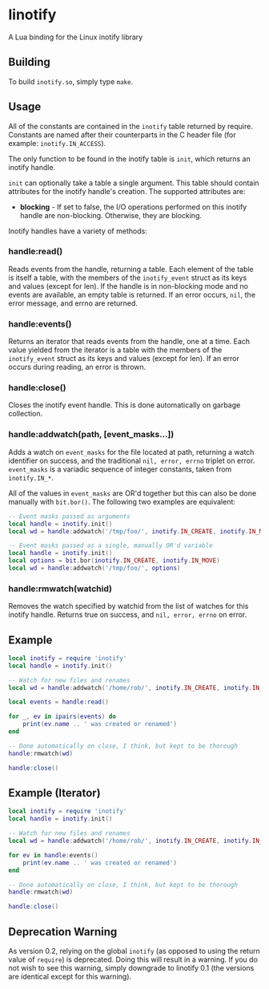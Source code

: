 linotify
========
A Lua binding for the Linux inotify library

Building
--------

To build `inotify.so`, simply type `make`.

Usage
-----

All of the constants are contained in the `inotify` table returned by
require.  Constants are named after their counterparts in the C header
file (for example: `inotify.IN_ACCESS`).

The only function to be found in the inotify table is `init`, which returns an
inotify handle.

`init` can optionally take a table a single argument.  This table should
contain attributes for the inotify handle's creation.  The supported
attributes are:

  * **blocking** - If set to false, the I/O operations performed on this
    inotify handle are non-blocking.  Otherwise, they are blocking.

Inotify handles have a variety of methods:

### handle:read()

Reads events from the handle, returning a table.  Each element of the table
is itself a table, with the members of the `inotify_event` struct as its
keys and values (except for len).  If the handle is in non-blocking mode and
no events are available, an empty table is returned. If an error occurs, `nil`,
the error message, and errno are returned.

### handle:events()

Returns an iterator that reads events from the handle, one at a time.
Each value yielded from the iterator is a table with the members of the
`inotify_event` struct as its keys and values (except for len).  If an
error occurs during reading, an error is thrown.

### handle:close()

Closes the inotify event handle.  This is done automatically on garbage
collection.

### handle:addwatch(path, [event_masks...])

Adds a watch on `event_masks` for the file located at path, returning a
watch identifier on success, and the traditional `nil, error, errno` triplet
on error.  `event_masks` is a variadic sequence of integer constants, taken
from `inotify.IN_*`.

All of the values in `event_masks` are OR'd together but this can also be done
manually with `bit.bor()`. The following two examples are equivalent:

```lua
-- Event masks passed as arguments
local handle = inotify.init()
local wd = handle:addwatch('/tmp/foo/', inotify.IN_CREATE, inotify.IN_MOVE)

-- Event masks passed as a single, manually OR'd variable
local handle = inotify.init()
local options = bit.bor(inotify.IN_CREATE, inotify.IN_MOVE)
local wd = handle:addwatch('/tmp/foo/', options)
```

### handle:rmwatch(watchid)

Removes the watch specified by watchid from the list of watches for this
inotify handle.  Returns true on success, and `nil, error, errno` on error.

Example
-------

```lua
local inotify = require 'inotify'
local handle = inotify.init()

-- Watch for new files and renames
local wd = handle:addwatch('/home/rob/', inotify.IN_CREATE, inotify.IN_MOVE)

local events = handle:read()

for _, ev in ipairs(events) do
    print(ev.name .. ' was created or renamed')
end

-- Done automatically on close, I think, but kept to be thorough
handle:rmwatch(wd)

handle:close()
```

Example (Iterator)
------------------

```lua
local inotify = require 'inotify'
local handle = inotify.init()

-- Watch for new files and renames
local wd = handle:addwatch('/home/rob/', inotify.IN_CREATE, inotify.IN_MOVE)

for ev in handle:events()
    print(ev.name .. ' was created or renamed')
end

-- Done automatically on close, I think, but kept to be thorough
handle:rmwatch(wd)

handle:close()
```

Deprecation Warning
-------------------

As version 0.2, relying on the global `inotify` (as opposed to using the
return value of `require`) is deprecated.  Doing this will result in
a warning.  If you do not wish to see this warning, simply downgrade to
linotify 0.1 (the versions are identical except for this warning).

